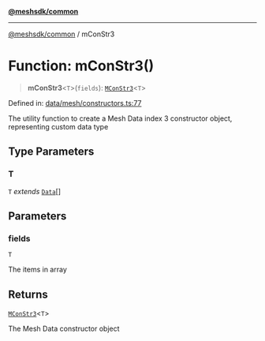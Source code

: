 [**@meshsdk/common**](../README.md)

***

[@meshsdk/common](../globals.md) / mConStr3

# Function: mConStr3()

> **mConStr3**\<`T`\>(`fields`): [`MConStr3`](../type-aliases/MConStr3.md)\<`T`\>

Defined in: [data/mesh/constructors.ts:77](https://github.com/MeshJS/mesh/blob/1abde1553cbd7cf2cf4e40197fc0de9e4a7d0f49/packages/mesh-common/src/data/mesh/constructors.ts#L77)

The utility function to create a Mesh Data index 3 constructor object, representing custom data type

## Type Parameters

### T

`T` *extends* [`Data`](../type-aliases/Data.md)[]

## Parameters

### fields

`T`

The items in array

## Returns

[`MConStr3`](../type-aliases/MConStr3.md)\<`T`\>

The Mesh Data constructor object
